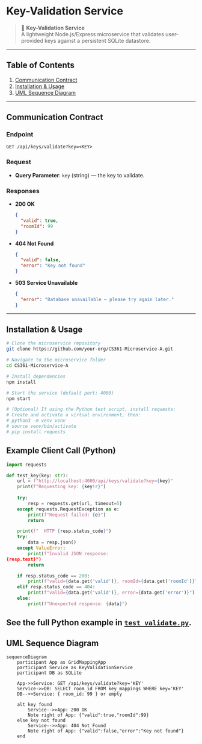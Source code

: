 # Key-Validation Service

> 🔑 **Key-Validation Service**  
> A lightweight Node.js/Express microservice that validates user-provided keys against a persistent SQLite datastore.

---

## Table of Contents

1. [Communication Contract](#communication-contract)
2. [Installation & Usage](#installation--usage)
3. [UML Sequence Diagram](#uml-sequence-diagram)
---

## Communication Contract

### Endpoint

```http
GET /api/keys/validate?key=<KEY>
```

### Request

* **Query Parameter**: `key` (string) — the key to validate.

### Responses

* **200 OK**

  ```json
  {
    "valid": true,
    "roomId": 99
  }
  ```
* **404 Not Found**

  ```json
  {
    "valid": false,
    "error": "Key not found"
  }
  ```
* **503 Service Unavailable**

  ```json
  {
    "error": "Database unavailable — please try again later."
  }
  ```

---

## Installation & Usage

```bash
# Clone the microservice repository
git clone https://github.com/your-org/CS361-Microservice-A.git

# Navigate to the microservice folder
cd CS361-Microservice-A

# Install dependencies
npm install

# Start the service (default port: 4000)
npm start

# (Optional) If using the Python test script, install requests:
# Create and activate a virtual environment, then:
# python3 -m venv venv
# source venv/bin/activate
# pip install requests

```

## Example Client Call (Python)

```python
import requests

def test_key(key: str):
    url = f"http://localhost:4000/api/keys/validate?key={key}"
    print(f"Requesting key: {key!r}")
    
    try:
        resp = requests.get(url, timeout=5)
    except requests.RequestException as e:
        print(f"Request failed: {e}")
        return

    print(f"  HTTP {resp.status_code}")
    try:
        data = resp.json()
    except ValueError:
        print(f"Invalid JSON response:
{resp.text}")
        return

    if resp.status_code == 200:
        print(f"valid={data.get('valid')}, roomId={data.get('roomId')}")
    elif resp.status_code == 404:
        print(f"valid={data.get('valid')}, error={data.get('error')}")
    else:
        print(f"Unexpected response: {data}")
```

See the full Python example in [`test_validate.py`](test_validate.py).
---

## UML Sequence Diagram

```mermaid
sequenceDiagram
    participant App as GridMappingApp
    participant Service as KeyValidationService
    participant DB as SQLite

    App->>Service: GET /api/keys/validate?key='KEY'
    Service->>DB: SELECT room_id FROM key_mappings WHERE key='KEY'
    DB-->>Service: { room_id: 99 } or empty

    alt key found
        Service-->>App: 200 OK  
        Note right of App: {"valid":true,"roomId":99}
    else key not found
        Service-->>App: 404 Not Found  
        Note right of App: {"valid":false,"error":"Key not found"}
    end
```
